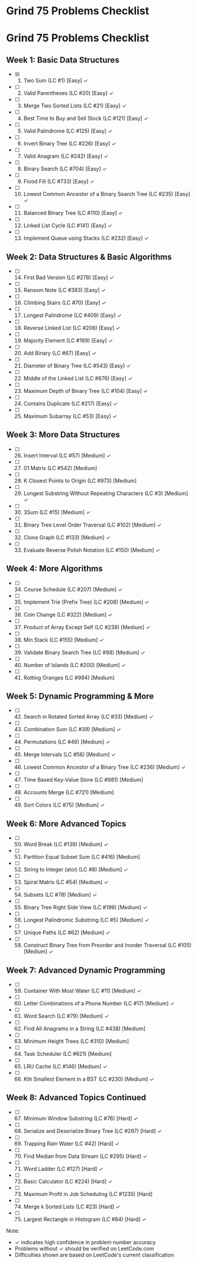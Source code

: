 # Grind 75 Problems Checklist

# Grind 75 Problems Checklist

## Week 1: Basic Data Structures
- [x] 1. Two Sum (LC #1) [Easy] ✓
- [ ] 2. Valid Parentheses (LC #20) [Easy] ✓
- [ ] 3. Merge Two Sorted Lists (LC #21) [Easy] ✓
- [ ] 4. Best Time to Buy and Sell Stock (LC #121) [Easy] ✓
- [ ] 5. Valid Palindrome (LC #125) [Easy] ✓
- [ ] 6. Invert Binary Tree (LC #226) [Easy] ✓
- [ ] 7. Valid Anagram (LC #242) [Easy] ✓
- [ ] 8. Binary Search (LC #704) [Easy] ✓
- [ ] 9. Flood Fill (LC #733) [Easy] ✓
- [ ] 10. Lowest Common Ancestor of a Binary Search Tree (LC #235) [Easy] ✓
- [ ] 11. Balanced Binary Tree (LC #110) [Easy] ✓
- [ ] 12. Linked List Cycle (LC #141) [Easy] ✓
- [ ] 13. Implement Queue using Stacks (LC #232) [Easy] ✓

## Week 2: Data Structures & Basic Algorithms
- [ ] 14. First Bad Version (LC #278) [Easy] ✓
- [ ] 15. Ransom Note (LC #383) [Easy] ✓
- [ ] 16. Climbing Stairs (LC #70) [Easy] ✓
- [ ] 17. Longest Palindrome (LC #409) [Easy] ✓
- [ ] 18. Reverse Linked List (LC #206) [Easy] ✓
- [ ] 19. Majority Element (LC #169) [Easy] ✓
- [ ] 20. Add Binary (LC #67) [Easy] ✓
- [ ] 21. Diameter of Binary Tree (LC #543) [Easy] ✓
- [ ] 22. Middle of the Linked List (LC #876) [Easy] ✓
- [ ] 23. Maximum Depth of Binary Tree (LC #104) [Easy] ✓
- [ ] 24. Contains Duplicate (LC #217) [Easy] ✓
- [ ] 25. Maximum Subarray (LC #53) [Easy] ✓

## Week 3: More Data Structures
- [ ] 26. Insert Interval (LC #57) [Medium] ✓
- [ ] 27. 01 Matrix (LC #542) [Medium]
- [ ] 28. K Closest Points to Origin (LC #973) [Medium]
- [ ] 29. Longest Substring Without Repeating Characters (LC #3) [Medium] ✓
- [ ] 30. 3Sum (LC #15) [Medium] ✓
- [ ] 31. Binary Tree Level Order Traversal (LC #102) [Medium] ✓
- [ ] 32. Clone Graph (LC #133) [Medium] ✓
- [ ] 33. Evaluate Reverse Polish Notation (LC #150) [Medium] ✓

## Week 4: More Algorithms
- [ ] 34. Course Schedule (LC #207) [Medium] ✓
- [ ] 35. Implement Trie (Prefix Tree) (LC #208) [Medium] ✓
- [ ] 36. Coin Change (LC #322) [Medium] ✓
- [ ] 37. Product of Array Except Self (LC #238) [Medium] ✓
- [ ] 38. Min Stack (LC #155) [Medium] ✓
- [ ] 39. Validate Binary Search Tree (LC #98) [Medium] ✓
- [ ] 40. Number of Islands (LC #200) [Medium] ✓
- [ ] 41. Rotting Oranges (LC #994) [Medium]

## Week 5: Dynamic Programming & More
- [ ] 42. Search in Rotated Sorted Array (LC #33) [Medium] ✓
- [ ] 43. Combination Sum (LC #39) [Medium] ✓
- [ ] 44. Permutations (LC #46) [Medium] ✓
- [ ] 45. Merge Intervals (LC #56) [Medium] ✓
- [ ] 46. Lowest Common Ancestor of a Binary Tree (LC #236) [Medium] ✓
- [ ] 47. Time Based Key-Value Store (LC #981) [Medium]
- [ ] 48. Accounts Merge (LC #721) [Medium]
- [ ] 49. Sort Colors (LC #75) [Medium] ✓

## Week 6: More Advanced Topics
- [ ] 50. Word Break (LC #139) [Medium] ✓
- [ ] 51. Partition Equal Subset Sum (LC #416) [Medium]
- [ ] 52. String to Integer (atoi) (LC #8) [Medium] ✓
- [ ] 53. Spiral Matrix (LC #54) [Medium] ✓
- [ ] 54. Subsets (LC #78) [Medium] ✓
- [ ] 55. Binary Tree Right Side View (LC #199) [Medium] ✓
- [ ] 56. Longest Palindromic Substring (LC #5) [Medium] ✓
- [ ] 57. Unique Paths (LC #62) [Medium] ✓
- [ ] 58. Construct Binary Tree from Preorder and Inorder Traversal (LC #105) [Medium] ✓

## Week 7: Advanced Dynamic Programming
- [ ] 59. Container With Most Water (LC #11) [Medium] ✓
- [ ] 60. Letter Combinations of a Phone Number (LC #17) [Medium] ✓
- [ ] 61. Word Search (LC #79) [Medium] ✓
- [ ] 62. Find All Anagrams in a String (LC #438) [Medium]
- [ ] 63. Minimum Height Trees (LC #310) [Medium]
- [ ] 64. Task Scheduler (LC #621) [Medium]
- [ ] 65. LRU Cache (LC #146) [Medium] ✓
- [ ] 66. Kth Smallest Element in a BST (LC #230) [Medium] ✓

## Week 8: Advanced Topics Continued
- [ ] 67. Minimum Window Substring (LC #76) [Hard] ✓
- [ ] 68. Serialize and Deserialize Binary Tree (LC #297) [Hard] ✓
- [ ] 69. Trapping Rain Water (LC #42) [Hard] ✓
- [ ] 70. Find Median from Data Stream (LC #295) [Hard] ✓
- [ ] 71. Word Ladder (LC #127) [Hard] ✓
- [ ] 72. Basic Calculator (LC #224) [Hard] ✓
- [ ] 73. Maximum Profit in Job Scheduling (LC #1235) [Hard]
- [ ] 74. Merge k Sorted Lists (LC #23) [Hard] ✓
- [ ] 75. Largest Rectangle in Histogram (LC #84) [Hard] ✓

Note: 
- ✓ indicates high confidence in problem number accuracy
- Problems without ✓ should be verified on LeetCode.com
- Difficulties shown are based on LeetCode's current classification
